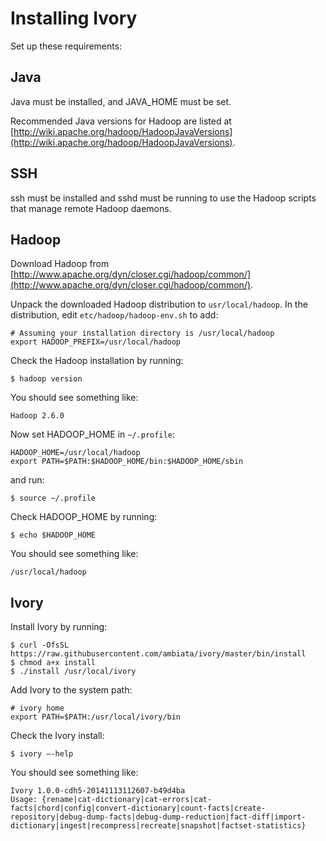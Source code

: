 # Installing Ivory

Set up these requirements:

## Java

Java must be installed, and JAVA_HOME must be set.

Recommended Java versions for Hadoop are listed at [http://wiki.apache.org/hadoop/HadoopJavaVersions](http://wiki.apache.org/hadoop/HadoopJavaVersions).

## SSH

ssh must be installed and sshd must be running to use the Hadoop scripts that manage remote Hadoop daemons.

## Hadoop

Download Hadoop from [http://www.apache.org/dyn/closer.cgi/hadoop/common/](http://www.apache.org/dyn/closer.cgi/hadoop/common/).

Unpack the downloaded Hadoop distribution to `usr/local/hadoop`. In the distribution, edit  `etc/hadoop/hadoop-env.sh` to add:

    # Assuming your installation directory is /usr/local/hadoop
    export HADOOP_PREFIX=/usr/local/hadoop

Check the Hadoop installation by running:

    $ hadoop version

You should see something like:

    Hadoop 2.6.0

Now set HADOOP_HOME in `~/.profile`:

    HADOOP_HOME=/usr/local/hadoop
    export PATH=$PATH:$HADOOP_HOME/bin:$HADOOP_HOME/sbin

and run:

    $ source ~/.profile

Check HADOOP_HOME by running:

    $ echo $HADOOP_HOME

You should see something like:

    /usr/local/hadoop

## Ivory

Install Ivory by running:

    $ curl -OfsSL https://raw.githubusercontent.com/ambiata/ivory/master/bin/install
    $ chmod a+x install
    $ ./install /usr/local/ivory

Add Ivory to the system path:

    # ivory home
    export PATH=$PATH:/usr/local/ivory/bin

Check the Ivory install:

    $ ivory —-help

You should see something like:

    Ivory 1.0.0-cdh5-20141113112607-b49d4ba
    Usage: {rename|cat-dictionary|cat-errors|cat-facts|chord|config|convert-dictionary|count-facts|create-repository|debug-dump-facts|debug-dump-reduction|fact-diff|import-dictionary|ingest|recompress|recreate|snapshot|factset-statistics}
